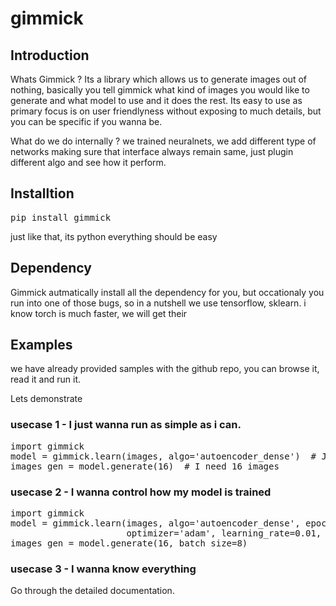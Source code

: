 # gimmick

## Introduction
Whats Gimmick ? Its a library which allows us to generate images out of nothing, basically you tell gimmick what kind of images you would like to generate and what model to use and it does the rest.
Its easy to use as primary focus is on user friendlyness without exposing to much details, but you can be specific if you wanna be.

What do we do internally ? we trained neuralnets, we add different type of networks making sure that interface always remain same, just plugin different algo and see how it perform.

## Installtion
<pre>pip install gimmick</pre>
just like that, its python everything should be easy

## Dependency
Gimmick autmatically install all the dependency for you, but occationaly you run into one of those bugs, so in a nutshell we use tensorflow, sklearn.
i know torch is much faster, we will get their

## Examples
we have already provided samples with the github repo, you can browse it, read it and run it.

Lets demonstrate

### usecase 1 - I just wanna run as simple as i can.
<pre>
import gimmick
model = gimmick.learn(images, algo='autoencoder_dense')  # Just make sure that images is a numpy array which contains N number 3D or 2D images
images_gen = model.generate(16)  # I need 16 images
</pre>

### usecase 2 - I wanna control how my model is trained
<pre>
import gimmick
model = gimmick.learn(images, algo='autoencoder_dense', epochs=500, batch_size=8,
                      optimizer='adam', learning_rate=0.01, loss_function='mae')
images_gen = model.generate(16, batch_size=8)
</pre>

### usecase 3 - I wanna know everything

Go through the detailed documentation.

